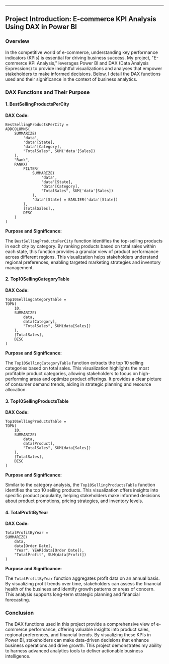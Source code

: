 

---

## Project Introduction: E-commerce KPI Analysis Using DAX in Power BI

### Overview

In the competitive world of e-commerce, understanding key performance indicators (KPIs) is essential for driving business success. My project, "E-commerce KPI Analysis," leverages Power BI and DAX (Data Analysis Expressions) to provide insightful visualizations and analyses that empower stakeholders to make informed decisions. Below, I detail the DAX functions used and their significance in the context of business analytics.

### DAX Functions and Their Purpose

#### 1. BestSellingProductsPerCity

**DAX Code:**

```dax
BestSellingProductsPerCity =  
ADDCOLUMNS( 
    SUMMARIZE( 
        'data', 
        'data'[State], 
        'data'[Category], 
        "TotalSales", SUM('data'[Sales]) 
    ), 
    "Rank",  
    RANKX( 
        FILTER( 
            SUMMARIZE( 
                'data', 
                'data'[State], 
                'data'[Category], 
                "TotalSales", SUM('data'[Sales]) 
            ), 
            'data'[State] = EARLIER('data'[State]) 
        ), 
        [TotalSales],, 
        DESC 
    )
)
```

**Purpose and Significance:**

The `BestSellingProductsPerCity` function identifies the top-selling products in each city by category. By ranking products based on total sales within each state, this function provides a granular view of product performance across different regions. This visualization helps stakeholders understand regional preferences, enabling targeted marketing strategies and inventory management.

#### 2. Top10SellingCategoryTable

**DAX Code:**

```dax
Top10SellingcategoryTable =  
TOPN( 
    10,  
    SUMMARIZE( 
        data,  
        data[Category],  
        "TotalSales", SUM(data[Sales]) 
    ),  
    [TotalSales],  
    DESC 
)
```

**Purpose and Significance:**

The `Top10SellingCategoryTable` function extracts the top 10 selling categories based on total sales. This visualization highlights the most profitable product categories, allowing stakeholders to focus on high-performing areas and optimize product offerings. It provides a clear picture of consumer demand trends, aiding in strategic planning and resource allocation.

#### 3. Top10SellingProductsTable

**DAX Code:**

```dax
Top10SellingProductsTable =  
TOPN( 
    10,  
    SUMMARIZE( 
        data,  
        data[Product],  
        "TotalSales", SUM(data[Sales]) 
    ),  
    [TotalSales],  
    DESC 
)
```

**Purpose and Significance:**

Similar to the category analysis, the `Top10SellingProductsTable` function identifies the top 10 selling products. This visualization offers insights into specific product popularity, helping stakeholders make informed decisions about product promotions, pricing strategies, and inventory levels.

#### 4. TotalProfitByYear

**DAX Code:**

```dax
TotalProfitByYear =  
SUMMARIZE( 
    data, 
    data[Order Date], 
    "Year", YEAR(data[Order Date]), 
    "TotalProfit", SUM(data[Profit]) 
)
```

**Purpose and Significance:**

The `TotalProfitByYear` function aggregates profit data on an annual basis. By visualizing profit trends over time, stakeholders can assess the financial health of the business and identify growth patterns or areas of concern. This analysis supports long-term strategic planning and financial forecasting.

### Conclusion

The DAX functions used in this project provide a comprehensive view of e-commerce performance, offering valuable insights into product sales, regional preferences, and financial trends. By visualizing these KPIs in Power BI, stakeholders can make data-driven decisions that enhance business operations and drive growth. This project demonstrates my ability to harness advanced analytics tools to deliver actionable business intelligence.
